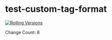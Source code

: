 # test-custom-tag-format

[![Rolling Versions](https://img.shields.io/badge/Rolling%20Versions-Enabled-brightgreen)](https://staging.rollingversions.com/RollingVersions/test-custom-tag-format)

Change Count: 8
